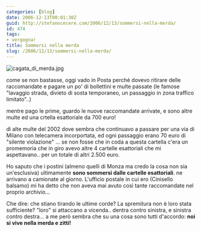 ```yaml
---
categories: [blog]
date: 2006-12-13T00:01:30Z
guid: http://stefanocecere.com/2006/12/13/sommersi-nella-merda/
id: 474
tags:
- vergogna!
title: Sommersi nella merda
slug: /2006/12/13/sommersi-nella-merda/
---
```


<img alt="cagata_di_merda.jpg" id="image473" src="http://stefanocecere.com/wp-content/uploads/sites/3/2006/12/cagata_di_merda.jpg" />

come se non bastasse, oggi vado in Posta perché dovevo ritirare delle raccomandate e pagare un po' di bollettini e multe passate (le famose "lavaggio strada, divieto di sosta temporaneo, un passaggio in zona traffico limitato"..)

mentre pago le prime, guardo le nuove raccomandate arrivate, e sono altre multe ed una crtella esattoriale da 700 euro!

di alte multe del 2002 dove sembra che continuavo a passare per una via di Milano con telecamera incorportata, ed ogni passaggio erano 70 euro di "silente violazione" … se non fosse che in coda a questa cartella c'era un promemoria che in giro avevo altre 4 cartelle esattoriali che mi aspettavano.. per un totale di altri 2.500 euro.

Ho saputo che i postini (almeno quelli di Monza ma credo la cosa non sia un'esclusiva) ultimamente **sono sommersi dalle cartelle esattoriali**. ne arrivano a camionate al giorno. L'ufficio postale in cui ero (Cinisello balsamo) mi ha detto che non aveva mai avuto così tante raccomandate nel proprio archivio…

Che dire: che stiano tirando le ultime corde? La spremitura non è loro stata sufficiente? "loro" si attaccano a vicenda.. dentra contro sinistra, e sinistra contro destra… a me però sembra che su una cosa sono tutti d'accordo: **noi si vive nella merda e zitti!**